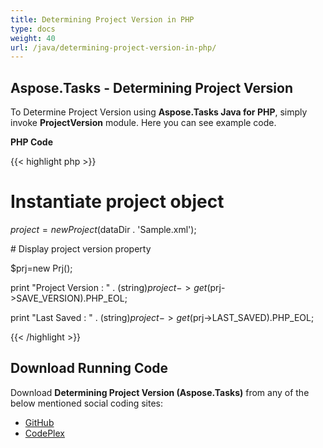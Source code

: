 ```yaml
---
title: Determining Project Version in PHP
type: docs
weight: 40
url: /java/determining-project-version-in-php/
---
```


## **Aspose.Tasks - Determining Project Version**
To Determine Project Version using **Aspose.Tasks Java for PHP**, simply invoke **ProjectVersion** module. Here you can see example code.

**PHP Code**

{{< highlight php >}}

 # Instantiate project object

$project = new Project($dataDir . 'Sample.xml');

\# Display project version property

$prj=new Prj();

print "Project Version : " . (string)$project->get($prj->SAVE_VERSION).PHP_EOL;

print "Last Saved : " . (string)$project->get($prj->LAST_SAVED).PHP_EOL;

{{< /highlight >}}
## **Download Running Code**
Download **Determining Project Version (Aspose.Tasks)** from any of the below mentioned social coding sites:

- [GitHub](https://github.com/aspose-tasks/Aspose.Tasks-for-Java/blob/master/Plugins/Aspose_Tasks_Java_for_PHP/src/aspose/tasks/WorkingWithProjects/ProjectVersion.php)
- [CodePlex](https://asposetasksjavaphp.codeplex.com/SourceControl/latest#src/aspose/tasks/WorkingWithProjects/ProjectVersion.php)
